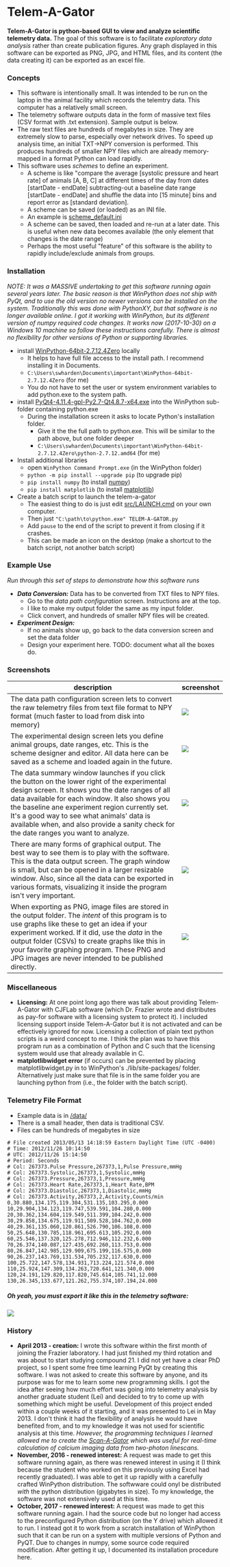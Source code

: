 # Telem-A-Gator
**Telem-A-Gator is python-based GUI to view and analyze scientific telemetry data.** The goal of this software is to facilitate _exploratory data analysis_ rather than create publication figures. Any graph displayed in this software can be exported as PNG, JPG, and HTML files, and its content (the data creating it) can be exported as an excel file.

### Concepts
* This software is intentionally small. It was intended to be run on the laptop in the animal facility which records the telemtry data. This computer has a relatively small screen.
* The telemetry software outputs data in the form of massive text files (CSV format with .txt extension). Sample output is below.
* The raw text files are hundreds of megabytes in size. They are extremely slow to parse, especially over network drives. To speed up analysis time, an initial TXT->NPY conversion is performed. This produces hundreds of smaller NPY files which are already memory-mapped in a format Python can load rapidly. 
* This software uses _schemes_ to define an experiment.
  * A scheme is like "compare the average [systolic pressure and heart rate] of animals [A, B, C] at different times of the day from dates [startDate - endDate] subtracting-out a baseline date range [startDate - endDate] and shuffle the data into [15 minute] bins and report error as [standard deviation].
  * A scheme can be saved (or loaded) as an INI file.
  * An example is [scheme_default.ini](src/scheme_default.ini)
  * A scheme can be saved, then loaded and re-run at a later date. This is useful when new data becomes available (the only element that changes is the date range)
  * Perhaps the most useful "feature" of this software is the ability to rapidly include/exclude animals from groups.

### Installation
_NOTE: It was a MASSIVE undertaking to get this software running again several years later. The basic reason is that WinPython does not ship with PyQt, and to use the old version no newer versions can be installed on the system. Traditionally this was done with PythonXY, but that software is no longer available online. I got it working with WinPython, but its different version of numpy required code changes. It works now (2017-10-30) on a Windows 10 machine so follow these instructions carefully. There is almost no flexibility for other versions of Python or supporting libraries._

* install [WinPython-64bit-2.7.12.4Zero](https://sourceforge.net/projects/winpython/files/WinPython_2.7/2.7.12.4/) locally
  * It helps to have full file access to the install path. I recommend installing it in Documents.
  * `C:\Users\swharden\Documents\important\WinPython-64bit-2.7.12.4Zero` (for me)
  * You do not have to set the user or system environment variables to add python.exe to the system path.
* install [PyQt4-4.11.4-gpl-Py2.7-Qt4.8.7-x64.exe](https://sourceforge.net/projects/pyqt/files/PyQt4/PyQt-4.11.4/) into the WinPython sub-folder containing python.exe
  * During the installation screen it asks to locate Python's installation folder. 
    * Give it the the full path to python.exe. This will be similar to the path above, but one folder deeper
    * `C:\Users\swharden\Documents\important\WinPython-64bit-2.7.12.4Zero\python-2.7.12.amd64` (for me)
* Install additional libraries
  * open `WinPython Command Prompt.exe` (in the WinPython folder)
  * `python -m pip install --upgrade pip` (to upgrade pip)
  * `pip install numpy` (to install [numpy](http://www.numpy.org))
  * `pip install matplotlib` (to install [matplotlib](http://matplotlib.org))
* Create a batch script to launch the telem-a-gator
  * The easiest thing to do is just edit [src/LAUNCH.cmd](src/LAUNCH.cmd) on your own computer.
  * Then just `"C:\path\to\python.exe" TELEM-A-GATOR.py`
  * Add `pause` to the end of the script to prevent it from closing if it crashes.
  * This can be made an icon on the desktop (make a shortcut to the batch script, not another batch script)
    
### Example Use
_Run through this set of steps to demonstrate how this software runs_
* ***Data Conversion:*** Data has to be converted from TXT files to NPY files.
  * Go to the _data path configuration_ screen. Instructions are at the top.
  * I like to make my output folder the same as my input folder.
  * Click convert, and hundreds of smaller NPY files will be created.
* ***Experiment Design:***
  * If no animals show up, go back to the data conversion screen and set the data folder
  * Design your experiment here. TODO: document what all the boxes do.

### Screenshots
description|screenshot
---|---
The data path configuration screen lets to convert the raw telemetry files from text file format to NPY format (much faster to load from disk into memory) | ![](doc/screenshots/data_pth_configuration.png)
The experimental design screen lets you define animal groups, date ranges, etc. This is the scheme designer and editor. All data here can be saved as a scheme and loaded again in the future. | ![](doc/screenshots/experimental_design.png)
The data summary window launches if you click the button on the lower right of the experimental design screen. It shows you the date ranges of all data available for each window. It also shows you the baseline ane experiment region currently set. It's a good way to see what animals' data is available when, and also provide a sanity check for the date ranges you want to analyze. | ![](doc/screenshots/data_summary.png)
There are many forms of graphical output. The best way to see them is to play with the software. This is the data output screen. The graph window is small, but can be opened in a larger resizable window. Also, since all the data can be exported in various formats, visualizing it inside the program isn't very important. | ![](doc/screenshots/data_analysis.png)
When exporting as PNG, image files are stored in the output folder. The _intent_ of this program is to use graphs like these to get an idea if your experiment worked. If it did, use the _data_ in the output folder (CSVs) to create graphs like this in your favorite graphing program. These PNG and JPG images are never intended to be published directly. | ![](doc/screenshots/output.png)

### Miscellaneous
* **Licensing:** At one point long ago there was talk about providing Telem-A-Gator with CJFLab software (which Dr. Frazier wrote and distributes as pay-for software with a licensing system to protect it). I included licensing support inside Telem-A-Gator but it is not activated and can be effectively ignored for now. Licensing a collection of plain text python scripts is a weird concept to me. I think the plan was to have this program run as a combination of Python and C such that the licensing system would use that already available in C.
* **matplotlibwidget error** (if occurs) can be prevented by placing matplotlibwidget.py in to WinPython's ./lib/site-packages/ folder. Alternatively just make sure that file is in the same folder you are launching python from (i.e., the folder with the batch script).

### Telemetry File Format
* Example data is in [/data/](/data/)
* There is a small header, then data is traditional CSV.
* Files can be hundreds of megabytes in size

```
# File created 2013/05/13 14:18:59 Eastern Daylight Time (UTC -0400)
# Time: 2012/11/26 10:14:50
# UTC: 2012/11/26 15:14:50
# Period: Seconds
# Col: 267373.Pulse Pressure,267373,1,Pulse Pressure,mmHg
# Col: 267373.Systolic,267373,1,Systolic,mmHg
# Col: 267373.Pressure,267373,1,Pressure,mmHg
# Col: 267373.Heart Rate,267373,1,Heart Rate,BPM
# Col: 267373.Diastolic,267373,1,Diastolic,mmHg
# Col: 267373.Activity,267373,2,Activity,Counts/min
0,30.880,134.175,119.304,531.135,103.295,0.000
10,29.904,134.123,119.747,539.591,104.280,0.000
20,30.362,134.604,119.549,511.399,104.242,0.000
30,29.858,134.675,119.911,509.528,104.762,0.000
40,29.361,135.060,120.861,526.790,106.108,0.000
50,25.648,130.785,118.961,695.613,105.292,0.000
60,25.546,137.320,125.278,712.946,112.232,6.000
70,26.374,140.087,127.435,692.260,113.753,0.000
80,26.847,142.985,129.909,675.199,116.575,0.000
90,26.237,143.769,131.534,705.232,117.630,0.000
100,25.722,147.578,134.931,713.224,121.574,0.000
110,25.924,147.309,134.263,720.641,121.340,0.000
120,24.191,129.820,117.820,745.614,105.741,12.000
130,26.345,133.677,121.262,755.374,107.194,24.000
```

##### Oh yeah, you must export it like this in the telemetry software:
![](src/images/exportSettings.png)

### History
* **April 2013 - creation:** I wrote this software within the first month of joining the Frazier laboratory. I had just finished my third rotation and was about to start studying compound 21. I did not yet have a clear PhD project, so I spent some free time learning PyQt by creating this software. I was not asked to create this software by anyone, and its purpose was for me to learn some new programming skills. I got the idea after seeing how much effort was going into  telemetry analysis by another graduate student (Lei) and decided to try to come up with something which might be useful. Development of this project ended within a couple weeks of it starting, and it was presented to Lei in May 2013. I don't think it had the flexibility of analysis he would have benefited from, and to my knowledge it was not used for scientific analysis at this time. _However, the programming techniques I learned allowed me to create the [Scan-A-Gator](https://github.com/swharden/two-photon/tree/master/software/linescan-analysis) which was useful for real-time calculation of calcium imaging data from two-photon linescans._
* **November, 2016 - renewed interest:** A request was made to get this software running again, as there was renewed interest in using it (I think because the student who worked on this previously using Excel had recently graduated). I was able to get it up rapidly with a carefully crafted WinPython distribution. The softwware could onyl be distributed _with_ the python distribution (gigabytes in size). To my knowledge, the software was not extensively used at this time.
* **October, 2017 - renewed interest:** A request was made to get this software running again. I had the source code but no longer had access to the preconfigured Python distribution (on the Y drive) which allowed it to run. I instead got it to work from a scratch installation of WinPython such that it can be run on a system with multiple versions of Python and PyQT. Due to changes in numpy, some source code required modification. After getting it up, I documented its installation procedure here.
